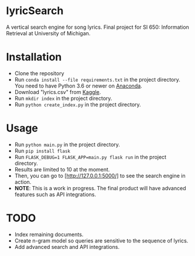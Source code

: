 # lyricSearch
A vertical search engine for song lyrics. Final project for SI 650: Information Retrieval at University of Michigan.
# Installation
* Clone the repository 
* Run ``conda install --file requirements.txt`` in the project directory. You need to have Python 3.6 or newer on [Anaconda](https://www.anaconda.com/download/).
* Download "lyrics.csv" from [Kaggle](https://www.kaggle.com/gyani95/380000-lyrics-from-metrolyrics).
* Run ``mkdir index`` in the project directory.
* Run ``python create_index.py`` in the project directory.
# Usage
* Run ``python main.py`` in the project directory.
* Run ``pip install flask``
* Run ``FLASK_DEBUG=1 FLASK_APP=main.py flask run`` in the project directory. 
* Results are limited to 10 at the moment.
* Then, you can go to [http://127.0.0.1:5000/] to see the search engine in action. 
* **NOTE**: This is a work in progress. The final product will have advanced features such as API integrations.
# TODO
* Index remaining documents.
* Create n-gram model so queries are sensitive to the sequence of lyrics.
* Add advanced search and API integrations.
